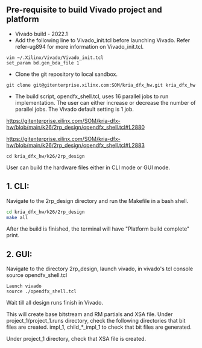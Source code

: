 ## Pre-requisite to build Vivado project and platform 

- Vivado build - 2022.1
- Add the following line to Vivado_init.tcl before launching Vivado. Refer refer-ug894 for more information on Vivado_init.tcl.
```
vim ~/.Xilinx/Vivado/Vivado_init.tcl
set_param bd.gen_bda_file 1
```

- Clone the git repository to local sandbox.
```
git clone git@gitenterprise.xilinx.com:SOM/kria_dfx_hw.git kria_dfx_hw
```
	
- The build script, opendfx_shell.tcl, uses 16 parallel jobs to run implementation. The user can either increase or decrease the number of parallel jobs. The Vivado default setting is 1 job.
 
 https://gitenterprise.xilinx.com/SOM/kria-dfx-hw/blob/main/k26/2rp_design/opendfx_shell.tcl#L2880
 
 https://gitenterprise.xilinx.com/SOM/kria-dfx-hw/blob/main/k26/2rp_design/opendfx_shell.tcl#L2883
```
cd kria_dfx_hw/k26/2rp_design
```

User can build the hardware files either in CLI mode or GUI mode.

## 1. CLI:
Navigate to the 2rp_design directory and run the Makefile in a bash shell.

```bash
cd kria_dfx_hw/k26/2rp_design
make all
```
After the build is finished, the terminal will have "Platform build complete" print. 

## 2. GUI:
Navigate to the directory 2rp_design, launch vivado, in vivado's tcl console source opendfx_shell.tcl
```
Launch vivado 
source ./opendfx_shell.tcl
```
Wait till all design runs finish in Vivado.


This will create base bitstream and RM partials and XSA file.
Under project_1/project_1.runs directory, 
check the following directories that bit files are created. 
impl_1, child_*_impl_1 to check that bit files are generated.

Under project_1 directory, check that XSA file is created.
